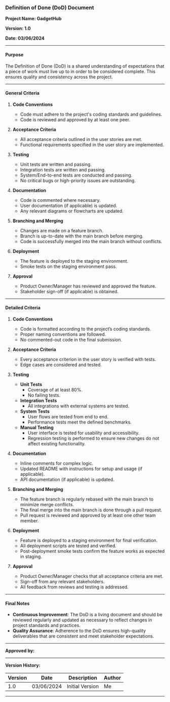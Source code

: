 ### Definition of Done (DoD) Document

**Project Name: GadgetHub**

**Version: 1.0**

**Date: 03/06/2024**

---

#### Purpose

The Definition of Done (DoD) is a shared understanding of expectations that a piece of work must live up to in order to be considered complete. This ensures quality and consistency across the project.

---

#### General Criteria

1. **Code Conventions**
    - Code must adhere to the project's coding standards and guidelines.
    - Code is reviewed and approved by at least one peer.

2. **Acceptance Criteria**
    - All acceptance criteria outlined in the user stories are met.
    - Functional requirements specified in the user story are implemented.

3. **Testing**
    - Unit tests are written and passing.
    - Integration tests are written and passing.
    - System/End-to-end tests are conducted and passing.
    - No critical bugs or high-priority issues are outstanding.

4. **Documentation**
    - Code is commented where necessary.
    - User documentation (if applicable) is updated.
    - Any relevant diagrams or flowcharts are updated.

5. **Branching and Merging**
    - Changes are made on a feature branch.
    - Branch is up-to-date with the main branch before merging.
    - Code is successfully merged into the main branch without conflicts.

6. **Deployment**
    - The feature is deployed to the staging environment.
    - Smoke tests on the staging environment pass.

7. **Approval**
    - Product Owner/Manager has reviewed and approved the feature.
    - Stakeholder sign-off (if applicable) is obtained.

---

#### Detailed Criteria

1. **Code Conventions**
    - Code is formatted according to the project’s coding standards.
    - Proper naming conventions are followed.
    - No commented-out code in the final submission.

2. **Acceptance Criteria**
    - Every acceptance criterion in the user story is verified with tests.
    - Edge cases are considered and tested.

3. **Testing**
    - **Unit Tests**
        - Coverage of at least 80%.
        - No failing tests.
    - **Integration Tests**
        - All integrations with external systems are tested.
    - **System Tests**
        - User flows are tested from end to end.
        - Performance tests meet the defined benchmarks.
    - **Manual Testing**
        - User interface is tested for usability and accessibility.
        - Regression testing is performed to ensure new changes do not affect existing functionality.

4. **Documentation**
    - Inline comments for complex logic.
    - Updated README with instructions for setup and usage (if applicable).
    - API documentation (if applicable) is updated.

5. **Branching and Merging**
    - The feature branch is regularly rebased with the main branch to minimize merge conflicts.
    - The final merge into the main branch is done through a pull request.
    - Pull request is reviewed and approved by at least one other team member.

6. **Deployment**
    - Feature is deployed to a staging environment for final verification.
    - All deployment scripts are tested and verified.
    - Post-deployment smoke tests confirm the feature works as expected in staging.

7. **Approval**
    - Product Owner/Manager checks that all acceptance criteria are met.
    - Sign-off from any relevant stakeholders.
    - All feedback from reviews and testing is addressed.

---

#### Final Notes

- **Continuous Improvement**: The DoD is a living document and should be reviewed regularly and updated as necessary to reflect changes in project standards and practices.
- **Quality Assurance**: Adherence to the DoD ensures high-quality deliverables that are consistent and meet stakeholder expectations.

---

**Approved by:**

---

**Version History:**

| Version | Date       | Description       | Author        |
| ------- | ---------- | ----------------- | ------------- |
| 1.0     | 03/06/2024     | Initial Version   | Me   |

---